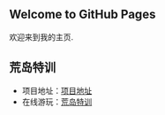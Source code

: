 ## Welcome to GitHub Pages

欢迎来到我的主页.

## 荒岛特训

- 项目地址：[项目地址](https://github.com/baijuan515/game)
- 在线游玩：[荒岛特训]([https://baijuan515.github.io/game/](https://dancing-churros-4b807a.netlify.app/))


